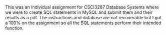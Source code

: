 This was an individual assignment for CSCI3287 Database Systems where we were to create SQL statements in MySQL and submit them and their results as a pdf. The instructions and database are not recoverable but I got a 100% on the assignment so all the SQL statements perform their intended function.
